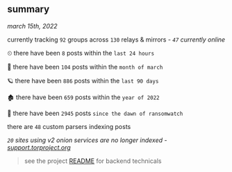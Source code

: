 
## summary
_march 15th, 2022_

currently tracking `92` groups across `130` relays & mirrors - _`47` currently online_

⏲ there have been `8` posts within the `last 24 hours`

🦈 there have been `104` posts within the `month of march`

🪐 there have been `886` posts within the `last 90 days`

🏚 there have been `659` posts within the `year of 2022`

🦕 there have been `2945` posts `since the dawn of ransomwatch`

there are `48` custom parsers indexing posts

_`20` sites using v2 onion services are no longer indexed - [support.torproject.org](https://support.torproject.org/onionservices/v2-deprecation/)_

> see the project [README](https://github.com/thetanz/ransomwatch#ransomwatch--) for backend technicals

